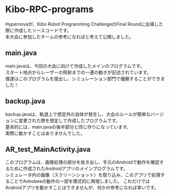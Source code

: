 # Kibo-RPC-programs
Hypernovaが、Kibo Robot Programming ChallengeのFinal Roundに出場した際に作成したソースコードです。  
本大会に参加したチームの参考になればと考えて公開しました。  

## main.java
main.javaは、今回の大会に向けて作成したメインのプログラムです。  
スタート地点からレーザーの照射までの一連の動きが記述されています。  
僕達はこのプログラムを提出し、シミュレーション部門で優勝することができました！

## backup.java     
backup.javaは、軌道上で想定外の自体が発生し、大会のルールが簡単なバージョンに変更された際を想定して作成したプログラムです。  
基本的には、main.javaの後半部分と同じ作りになっています。  
実際に動かすことはありませんでした。  

## AR_test_MainActivity.java
このプログラムは、画像処理の部分を抜き出し、手元のAndroidで動作を確認するために作成されたAndroidアプリのメインプログラムです。  
シミュレータ内の画像（スクリーンショット）を取り込み、このアプリで処理することでAstrobeeの動作の一部を模式的に再現しました。
これだけではAndroidアプリを動かすことはできませんが、何かの参考になれば幸いです。  
